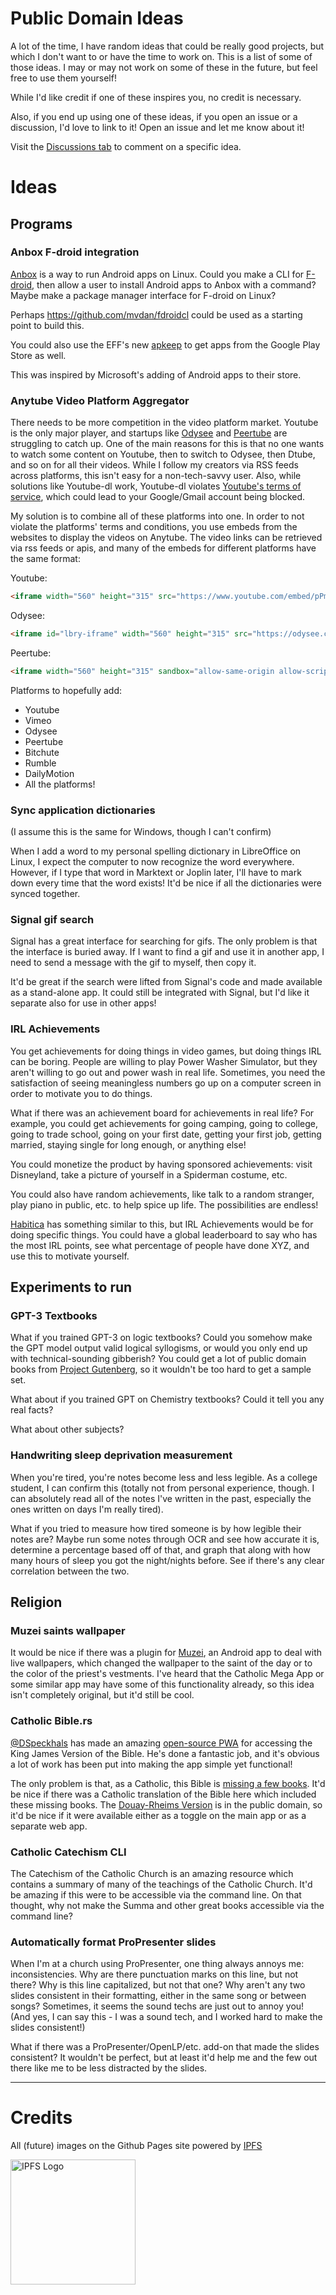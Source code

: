 # Public Domain Ideas

A lot of the time, I have random ideas that could be really good projects, but which I don't want to or have the time to work on. This is a list of some of those ideas. I may or may not work on some of these in the future, but feel free to use them yourself!

While I'd like credit if one of these inspires you, no credit is necessary.

Also, if you end up using one of these ideas, if you open an issue or a discussion, I'd love to link to it! Open an issue and let me know about it!

Visit the [Discussions tab](https://github.com/2br-2b/Public-Domain-Ideas/discussions) to comment on a specific idea.

# Ideas

## Programs

### Anbox F-droid integration

[Anbox](https://anbox.io/) is a way to run Android apps on Linux. Could you make a CLI for [F-droid](https://f-droid.org/), then allow a user to install Android apps to Anbox with a command? Maybe make a package manager interface for F-droid on Linux?

Perhaps https://github.com/mvdan/fdroidcl could be used as a starting point to build this.

You could also use the EFF's new [apkeep](https://www.eff.org/deeplinks/2021/09/introducing-apkeep-eff-threat-labs-new-apk-downloader) to get apps from the Google Play Store as well.

This was inspired by Microsoft's adding of Android apps to their store.

### Anytube Video Platform Aggregator

There needs to be more competition in the video platform market. Youtube is the only major player, and startups like [Odysee](https://odysee.com/) and [Peertube](https://joinpeertube.org/) are struggling to catch up. One of the main reasons for this is that no one wants to watch some content on Youtube, then to switch to Odysee, then Dtube, and so on for all their videos. While I follow my creators via RSS feeds across platforms, this isn't easy for a non-tech-savvy user. Also, while solutions like Youtube-dl work, Youtube-dl violates [Youtube's terms of service](https://www.youtube.com/static?template=terms), which could lead to your Google/Gmail account being blocked.

My solution is to combine all of these platforms into one. In order to not violate the platforms' terms and conditions, you use embeds from the websites to display the videos on Anytube. The video links can be retrieved via rss feeds or apis, and many of the embeds for different platforms have the same format:

Youtube: 
```html
<iframe width="560" height="315" src="https://www.youtube.com/embed/pPmo21gkETU" title="YouTube video player" frameborder="0" allowfullscreen></iframe>
```

Odysee:
```html
<iframe id="lbry-iframe" width="560" height="315" src="https://odysee.com/$/embed/If-Video-Platforms-Were-Honest/8f64292ddd2303de5c4ee0908ddd5b0a276f4055?r=EBe4V7K8Gna5FwdqWkr3FzyLA6VhEbjW" allowfullscreen></iframe>
```

Peertube:

```html
<iframe width="560" height="315" sandbox="allow-same-origin allow-scripts allow-popups" title="ZOOM is becoming popular, but don&#39;t fall for the memes!" src="https://videos.lukesmith.xyz/videos/embed/dab28f3b-6026-4fd1-8b5a-8ffbb4c9cde3" frameborder="0" allowfullscreen></iframe>
```

Platforms to hopefully add:
- Youtube
- Vimeo
- Odysee
- Peertube
- Bitchute
- Rumble
- DailyMotion
- All the platforms!

### Sync application dictionaries

(I assume this is the same for Windows, though I can't confirm)

When I add a word to my personal spelling dictionary in LibreOffice on Linux, I expect the computer to now recognize the word everywhere. However, if I type that word in Marktext or Joplin later, I'll have to mark down every time that the word exists! It'd be nice if all the dictionaries were synced together.

### Signal gif search

Signal has a great interface for searching for gifs. The only problem is that the interface is buried away. If I want to find a gif and use it in another app, I need to send a message with the gif to myself, then copy it.

It'd be great if the search were lifted from Signal's code and made available as a stand-alone app. It could still be integrated with Signal, but I'd like it separate also for use in other apps!

### IRL Achievements

You get achievements for doing things in video games, but doing things IRL can be boring. People are willing to play Power Washer Simulator, but they aren't willing to go out and power wash in real life. Sometimes, you need the satisfaction of seeing meaningless numbers go up on a computer screen in order to motivate you to do things.

What if there was an achievement board for achievements in real life? For example, you could get achievements for going camping, going to college, going to trade school, going on your first date, getting your first job, getting married, staying single for long enough, or anything else!

You could monetize the product by having sponsored achievements: visit Disneyland, take a picture of yourself in a Spiderman costume, etc.

You could also have random achievements, like talk to a random stranger, play piano in public, etc. to help spice up life. The possibilities are endless!

[Habitica](https://habitica.com/static/home) has something similar to this, but IRL Achievements would be for doing specific things. You could have a global leaderboard to say who has the most IRL points, see what percentage of people have done XYZ, and use this to motivate yourself.


## Experiments to run

### GPT-3 Textbooks

What if you trained GPT-3 on logic textbooks? Could you somehow make the GPT model output valid logical syllogisms, or would you only end up with technical-sounding gibberish? You could get a lot of public domain books from [Project Gutenberg](https://gutenberg.org/), so it wouldn't be too hard to get a sample set.

What about if you trained GPT on Chemistry textbooks? Could it tell you any real facts?

What about other subjects?


### Handwriting sleep deprivation measurement

When you're tired, you're notes become less and less legible. As a college student, I can confirm this (totally not from personal experience, though. I can absolutely read all of the notes I've written in the past, especially the ones written on days I'm really tired).

What if you tried to measure how tired someone is by how legible their notes are? Maybe run some notes through OCR and see how accurate it is, determine a percentage based off of that, and graph that along with how many hours of sleep you got the night/nights before. See if there's any clear correlation between the two.






## Religion

### Muzei saints wallpaper

It would be nice if there was a plugin for [Muzei](https://muzei.co/), an Android app to deal with live wallpapers, which changed the wallpaper to the saint of the day or to the color of the priest's vestments. I've heard that the Catholic Mega App or some similar app may have some of this functionality already, so this idea isn't completely original, but it'd still be cool.

### Catholic Bible.rs

[@DSpeckhals](https://github.com/DSpeckhals) has made an amazing [open-source PWA](https://github.com/DSpeckhals/bible.rs) for accessing the King James Version of the Bible. He's done a fantastic job, and it's obvious a lot of work has been put into making the app simple yet functional!

The only problem is that, as a Catholic, this Bible is [missing a few books](https://www.christianitytoday.com/history/2008/august/why-are-protestant-and-catholic-bibles-different.html). It'd be nice if there was a Catholic translation of the Bible here which included these missing books. The [Douay-Rheims Version](https://www.gutenberg.org/ebooks/8300) is in the public domain, so it'd be nice if it were available either as a toggle on the main app or as a separate web app.

### Catholic Catechism CLI

The Catechism of the Catholic Church is an amazing resource which contains a summary of many of the teachings of the Catholic Church. It'd be amazing if this were to be accessible via the command line. On that thought, why not make the Summa and other great books accessible via the command line?

### Automatically format ProPresenter slides

When I'm at a church using ProPresenter, one thing always annoys me: inconsistencies. Why are there punctuation marks on this line, but not there? Why is this line capitalized, but not that one? Why aren't any two slides consistent in their formatting, either in the same song or between songs? Sometimes, it seems the sound techs are just out to annoy you! (And yes, I can say this - I was a sound tech, and I worked hard to make the slides consistent!)

What if there was a ProPresenter/OpenLP/etc. add-on that made the slides consistent? It wouldn't be perfect, but at least it'd help me and the few out there like me to be less distracted by the slides.

---

# Credits

All (future) images on the Github Pages site powered by [IPFS](https://ipfs.io/)

<img src="https://ipfs.io/ipfs/QmUnLW4zb4zQML87Lp9mp1Roz52TrqHkwk6yDV67tURnPy" alt="IPFS Logo" width="200">
